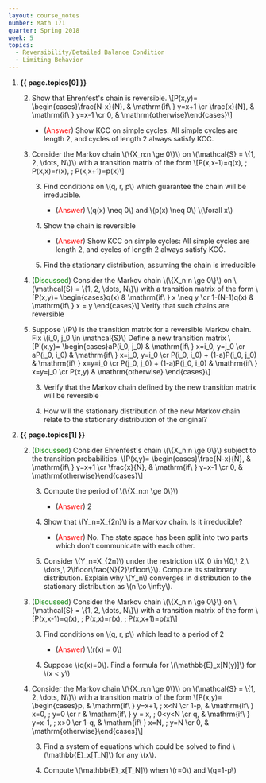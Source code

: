 ```yaml
---
layout: course_notes
number: Math 171
quarter: Spring 2018
week: 5
topics:
  - Reversibility/Detailed Balance Condition
  - Limiting Behavior
---
```


1. **{{ page.topics[0] }}**

    2. Show that Ehrenfest's chain is reversible. \\[P(x,y)= \begin{cases}\frac{N-x}{N}, & \mathrm{if\ } y=x+1 \cr \frac{x}{N}, & \mathrm{if\ } y=x-1 \cr 0, & \mathrm{otherwise}\end{cases}\\]
    
        * (<font color="red">Answer</font>) Show KCC on simple cycles: All simple cycles are length 2, and cycles of length 2 always satisfy KCC.

    2. Consider the Markov chain \\(\\{X\_n:n \ge 0\\}\\) on \\(\mathcal{S} = \\{1, 2, \dots, N\\}\\) with a transition matrix of the form \\[P(x,x-1)=q(x), \; P(x,x)=r(x), \; P(x,x+1)=p(x)\\]

        3. Find conditions on \\(q, r, p\\) which guarantee the chain will be irreducible.
    
            * (<font color="red">Answer</font>) \\(q(x) \neq 0\\) and \\(p(x) \neq 0\\) \\(\forall x\\)

        3. Show the chain is reversible
    
            * (<font color="red">Answer</font>) Show KCC on simple cycles: All simple cycles are length 2, and cycles of length 2 always satisfy KCC.

        3. Find the stationary distribution, assuming the chain is irreducible

    2. (<font color="green">Discussed</font>) Consider the Markov chain \\(\\{X\_n:n \ge 0\\}\\) on \\(\mathcal{S} = \\{1, 2, \dots, N\\}\\) with a transition matrix of the form \\[P(x,y)= \begin{cases}q(x) & \mathrm{if\ } x \neq y \cr 1-(N-1)q(x) & \mathrm{if\ } x = y \end{cases}\\] Verify that such chains are reversible

    2. Suppose \\(P\\) is the transition matrix for a reversible Markov chain. Fix \\(i\_0, j\_0 \in \mathcal{S}\\) Define a new transition matrix \\[P\'(x,y)= \begin{cases}aP(i\_0, j\_0) & \mathrm{if\ } x=i\_0, y=j\_0 \cr aP(j\_0, i\_0) & \mathrm{if\ } x=j\_0, y=i\_0 \cr P(i\_0, i\_0) + (1-a)P(i\_0, j\_0) & \mathrm{if\ } x=y=i\_0 \cr P(j\_0, j\_0) + (1-a)P(j\_0, i\_0) & \mathrm{if\ } x=y=j\_0 \cr P(x,y) & \mathrm{otherwise} \end{cases}\\]

        3. Verify that the Markov chain defined by the new transition matrix will be reversible

        3. How will the stationary distribution of the new Markov chain relate to the stationary distribution of the original?

1. **{{ page.topics[1] }}**

    2. (<font color="green">Discussed</font>) Consider Ehrenfest's chain \\(\\{X\_n:n \ge 0\\}\\) subject to the transition probabilities. \\[P(x,y)= \begin{cases}\frac{N-x}{N}, & \mathrm{if\ } y=x+1 \cr \frac{x}{N}, & \mathrm{if\ } y=x-1 \cr 0, & \mathrm{otherwise}\end{cases}\\]

        3. Compute the period of \\(\\{X\_n:n \ge 0\\}\\)
    
            * (<font color="red">Answer</font>) 2

        3. Show that \\(Y\_n=X\_{2n}\\) is a Markov chain. Is it irreducible?
    
            * (<font color="red">Answer</font>) No. The state space has been split into two parts which don't communicate with each other.

        3. Consider \\(Y\_n=X\_{2n}\\) under the restriction \\(X\_0 \in \\{0,\ 2,\ \dots,\ 2\lfloor\frac{N}{2}\rfloor\\}\\). Compute its stationary distribution. Explain why \\(Y\_n\\) converges in distribution to the stationary distribution as \\(n \to \infty\\).

    2. (<font color="green">Discussed</font>) Consider the Markov chain \\(\\{X\_n:n \ge 0\\}\\) on \\(\mathcal{S} = \\{1, 2, \dots, N\\}\\) with a transition matrix of the form \\[P(x,x-1)=q(x), \; P(x,x)=r(x), \; P(x,x+1)=p(x)\\]

        3. Find conditions on \\(q, r, p\\) which lead to a period of 2
        
            * (<font color="red">Answer</font>) \\(r(x) = 0\\)

        3. Suppose \\(q(x)=0\\). Find a formula for \\(\mathbb{E}\_x[N(y)]\\) for \\(x < y\\)

    2. Consider the Markov chain \\(\\{X\_n:n \ge 0\\}\\) on \\(\mathcal{S} = \\{1, 2, \dots, N\\}\\) with a transition matrix of the form \\[P(x,y)= \begin{cases}p, & \mathrm{if\ } y=x+1, \; x<N \cr 1-p, & \mathrm{if\ } x=0, \; y=0 \cr r & \mathrm{if\ } y = x, \; 0<y<N \cr q, & \mathrm{if\ } y=x-1, \; x>0 \cr 1-q, & \mathrm{if\ } x=N, \; y=N \cr 0, & \mathrm{otherwise}\end{cases}\\]

        3. Find a system of equations which could be solved to find \\(\mathbb{E}\_x[T\_N]\\) for any \\(x\\).

        3. Compute \\(\mathbb{E}\_x[T\_N]\\) when \\(r=0\\) and \\(q=1-p\\)
